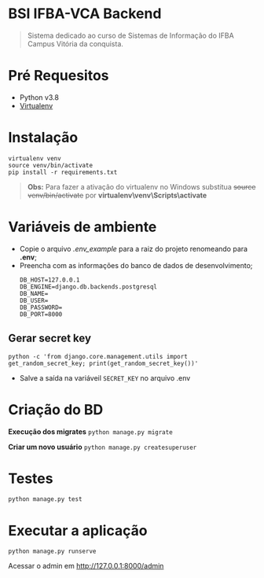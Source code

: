 # BSI IFBA-VCA Backend

> Sistema dedicado ao curso de Sistemas de Informação do IFBA Campus Vitória da conquista.

# Pré Requesitos
- Python v3.8
- [Virtualenv](https://virtualenv.pypa.io/en/latest/)
# Instalação

```
virtualenv venv
source venv/bin/activate
pip install -r requirements.txt
```

> **Obs:** Para fazer a ativação do virtualenv no Windows substitua ~~source venv/bin/activate~~ por **virtualenv\venv\Scripts\activate**

# Variáveis de ambiente
- Copie o arquivo *.env_example* para a raiz do projeto renomeando para **.env**;
- Preencha com as informações do banco de dados de desenvolvimento;
	```
	DB_HOST=127.0.0.1
	DB_ENGINE=django.db.backends.postgresql
	DB_NAME=
	DB_USER=
	DB_PASSWORD=
	DB_PORT=8000
	```
## Gerar secret key
```console
python -c 'from django.core.management.utils import get_random_secret_key; print(get_random_secret_key())'
``` 
- Salve a saída na variáveil `SECRET_KEY` no arquivo .env
# Criação do BD
**Execução dos migrates**
	```
	python manage.py migrate
	```

**Criar um novo usuário**
	```
	python manage.py createsuperuser
	```

# Testes
```
python manage.py test
```
# Executar a aplicação
```
python manage.py runserve
```

Acessar o admin em http://127.0.0.1:8000/admin

